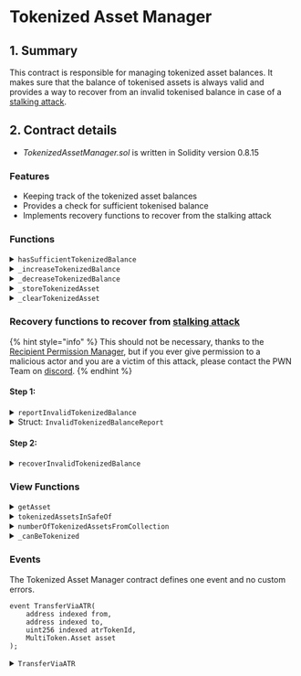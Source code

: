 # Tokenized Asset Manager

## 1. Summary

This contract is responsible for managing tokenized asset balances. It makes sure that the balance of tokenised assets is always valid and provides a way to recover from an invalid tokenised balance in case of a [stalking attack](../../security-considerations.md#stalking-attack).

## 2. Contract details

* _TokenizedAssetManager.sol_ is written in Solidity version 0.8.15

### Features

* Keeping track of the tokenized asset balances
* Provides a check for sufficient tokenised balance
* Implements recovery functions to recover from the stalking attack

### Functions

<details>

<summary><code>hasSufficientTokenizedBalance</code></summary>

#### Overview

A function to check the tokenised balance for the provided address is valid.

This function takes one argument supplied by the caller:

* `address`**`owner`** - Address to check

#### Implementation

```solidity
function hasSufficientTokenizedBalance(
	address owner
) external view returns (bool) {
	uint256[] memory atrs = tokenizedAssetsInSafe[owner].values();
	for (uint256 i; i < atrs.length; ++i) {
		MultiToken.Asset memory asset = assets[atrs[i]];
		(, uint256 tokenizedBalance) = tokenizedBalances[owner][
			asset.assetAddress
		].tryGet(asset.id);
		if (asset.balanceOf(owner) < tokenizedBalance) return false;
	}

	return true;
}
```

</details>

<details>

<summary><code>_increaseTokenizedBalance</code></summary>

#### Overview

An internal function called by the ATR Module which inherits this contract. It adds a new ATR Token to its owners' balance.

This function takes three arguments supplied by the ATR Module:

* `uint256`**`atrTokenId`** - ID of the new ATR Token
* `address`**`owner`** - Address that is the owner of the new ATR Token
* `MultiToken.Asset memory`**`asset`** - An asset struct (see [MultiToken](../../../../libraries/multitoken.md))

#### Implementation

```solidity
function _increaseTokenizedBalance(
	uint256 atrTokenId,
	address owner,
	MultiToken.Asset memory asset // Needs to be asset stored under given atrTokenId
) internal {
	tokenizedAssetsInSafe[owner].add(atrTokenId);
	EnumerableMap.UintToUintMap storage map = tokenizedBalances[owner][
		asset.assetAddress
	];
	(, uint256 tokenizedBalance) = map.tryGet(asset.id);
	map.set(asset.id, tokenizedBalance + asset.amount);
}
```

</details>

<details>

<summary><code>_decreaseTokenizedBalance</code></summary>

#### Overview

An internal function called by the ATR Module, which inherits this contract. It removes an ATR Token from its previous owners' balance.

This function takes three arguments supplied by the ATR Module:

* `uint256`**`atrTokenId`** - ID of the ATR Token being removed
* `address`**`owner`** - Address of the previous ATR Token owner
* `MultiToken.Asset memory`**`asset`** - An asset struct (see [MultiToken](../../../../libraries/multitoken.md))

#### Implementation

```solidity
function _decreaseTokenizedBalance(
	uint256 atrTokenId,
	address owner,
	MultiToken.Asset memory asset // Needs to be asset stored under given atrTokenId
) internal returns (bool) {
	if (tokenizedAssetsInSafe[owner].remove(atrTokenId) == false)
		return false;

	EnumerableMap.UintToUintMap storage map = tokenizedBalances[owner][
		asset.assetAddress
	];
	(, uint256 tokenizedBalance) = map.tryGet(asset.id);

	if (tokenizedBalance == asset.amount) {
		map.remove(asset.id);
	} else {
		map.set(asset.id, tokenizedBalance - asset.amount);
	}

	return true;
}
```

</details>

<details>

<summary><code>_storeTokenizedAsset</code></summary>

#### Overview

An internal function to add a new asset to the `asset` mapping (_ATR Token ID => Asset_).

This function takes two arguments supplied by the ATR Module:

* `uint256`**`atrTokenId`** - ID of the ATR Token
* `MultiToken.Asset memory`**`asset`** - An asset struct (see [MultiToken](../../../../libraries/multitoken.md))

#### Implementation

<pre class="language-solidity"><code class="lang-solidity"><strong>function _storeTokenizedAsset(
</strong>	uint256 atrTokenId,
	MultiToken.Asset memory asset
) internal {
	assets[atrTokenId] = asset;
}
</code></pre>

</details>

<details>

<summary><code>_clearTokenizedAsset</code></summary>

#### Overview

An internal function called by the ATR Module when burning an ATR Token. It removes the asset corresponding to the supplied ATR Token ID from the `asset` mapping (_ATR Token ID => Asset_).

This function takes one argument supplied by the ATR Module:&#x20;

* `uint256`**`atrTokenId`** - ID of the ATR Token to clear

#### Implementation

```solidity
function _clearTokenizedAsset(uint256 atrTokenId) internal {
	assets[atrTokenId] = MultiToken.Asset(
		MultiToken.Category.ERC20,
		address(0),
		0,
		0
	);
}
```

</details>

### Recovery functions to recover from [stalking attack](../../security-considerations.md#stalking-attack)

{% hint style="info" %}
This should not be necessary, thanks to the [Recipient Permission Manager](recipient-permission-manager.md), but if you ever give permission to a malicious actor and you are a victim of this attack, please contact the PWN Team on [discord](https://discord.gg/Ujz4RhxagX).
{% endhint %}

#### Step 1:

<details>

<summary><code>reportInvalidTokenizedBalance</code></summary>

#### Overview

A function that checks the state is actually invalid and stores an on-chain report, that is used in the second step of the recovery process.&#x20;

The reason to divide the recovery process into two transactions is to get rid of the otherwise possible reentrancy exploits. One could possibly transfer a tokenized asset from a PWN Safe and, before tokenized balance check can happen, call the recover function, which would recover the PWN Safe from that transitory invalid state and tokenized balance check would pass, effectively bypassing the transfer rights rules.

This function takes one argument supplied by the PWN Safe being recovered:

* `uint256`**`atrTokenId`** - ID of the invalid ATR Token
* `address`**`owner`** - Address of the ATR tokens owner

#### Implementation

```solidity
function reportInvalidTokenizedBalance(
	uint256 atrTokenId,
	address owner
) external {
	// Check if atr token is in owners safe
	// That would also check for non-existing ATR tokens
	require(
		tokenizedAssetsInSafe[owner].contains(atrTokenId),
		"Asset is not in callers safe"
	);

	// Check if state is really invalid
	MultiToken.Asset memory asset = assets[atrTokenId];
	(, uint256 tokenizedBalance) = tokenizedBalances[owner][
		asset.assetAddress
	].tryGet(asset.id);
	require(
		asset.balanceOf(owner) < tokenizedBalance,
		"Tokenized balance is not invalid"
	);

	// Store report
	invalidTokenizedBalanceReports[owner] = InvalidTokenizedBalanceReport(
		atrTokenId,
		block.number
	);
}
```

</details>

<details>

<summary>Struct: <code>InvalidTokenizedBalanceReport</code></summary>

```solidity
struct InvalidTokenizedBalanceReport {
	uint256 atrTokenId;
	uint256 block;
}
```

</details>

#### Step 2:

<details>

<summary><code>recoverInvalidTokenizedBalance</code></summary>

#### Overview

This function expects that the user called [`reportInvalidTokenizedBalance`](tokenized-asset-manager.md#reportinvalidtokenizedbalance) function in some previous block. In the end, it will recover the PWN Safe from an invalid tokenized balance caused by the reported ATR Token and mark that token as invalid.&#x20;

The primary reason for marking the ATR token as invalid rather than burning it is to prevent other DeFi protocols from unexpected behaviour in case the ATR token is used in them.

This function does not define any parameters and has to be called by the PWN Safe being recovered.&#x20;

#### Implementation

```solidity
function recoverInvalidTokenizedBalance() external {
	address owner = msg.sender;
	InvalidTokenizedBalanceReport
		memory report = invalidTokenizedBalanceReports[owner];
	uint256 atrTokenId = report.atrTokenId;

	// Check that report exist
	require(report.block > 0, "No reported invalid tokenized balance");

	// Check that report was posted in different block than recover call
	require(
		report.block < block.number,
		"Report block number has to be smaller then current block number"
	);

	// Decrease tokenized balance (would fail for invalid ATR token)
	MultiToken.Asset memory asset = assets[atrTokenId];
	require(
		_decreaseTokenizedBalance(atrTokenId, owner, asset),
		"Asset is not in callers safe"
	);

	delete invalidTokenizedBalanceReports[owner];

	emit TransferViaATR(owner, address(0), atrTokenId, asset);

	// Mark atr token as invalid (tokens asset holder is lost)
	isInvalid[atrTokenId] = true;
}
```

</details>

### View Functions

<details>

<summary><code>getAsset</code></summary>

#### Overview

Returns the asset struct (see [MultiToken](../../../../libraries/multitoken.md)) corresponding to the supplied ATR Token ID.

This function takes one argument supplied by the caller:

* `uint256`**`atrTokenId`** - ID of the ATR Token to check

#### Implementation

```solidity
function getAsset(
	uint256 atrTokenId
) external view returns (MultiToken.Asset memory) {
	return assets[atrTokenId];
}
```

</details>

<details>

<summary><code>tokenizedAssetsInSafeOf</code></summary>

#### Overview

Returns IDs of all ATR Tokens that the supplied PWN Safe address holds.&#x20;

This function takes one argument supplied by the caller:

* `address`**`owner`** - Address of the PWN Safe to check

#### Implementation

```solidity
function tokenizedAssetsInSafeOf(
	address owner
) external view returns (uint256[] memory) {
	return tokenizedAssetsInSafe[owner].values();
}
```

</details>

<details>

<summary><code>numberOfTokenizedAssetsFromCollection</code></summary>

#### Overview

Returns the total amount of tokenised assets the supplied owner holds from the supplied collection.

This function takes two arguments supplied by the caller:

* `address`**`owner`** - Address of the PWN Safe to check
* `address`**`assetAddress`** - Address of the asset to check

#### Implementation

```solidity
function numberOfTokenizedAssetsFromCollection(
	address owner,
	address assetAddress
) external view returns (uint256) {
	return tokenizedBalances[owner][assetAddress].length();
}
```

</details>

<details>

<summary><code>_canBeTokenized</code></summary>

#### Overview

An internal view function that checks the supplied owner address has some untokenised asset(s) from the supplied asset collection to tokenise.&#x20;

This function takes two arguments supplied by the ATR Module:

* `address`**`owner`** - Address of the PWN Safe to check
* `MultiToken.Asset memory`**`asset`** - An asset struct (see [MultiToken](../../../../libraries/multitoken.md))

#### Implementation

```solidity
function _canBeTokenized(
	address owner,
	MultiToken.Asset memory asset
) internal view returns (bool) {
	uint256 balance = asset.balanceOf(owner);
	(, uint256 tokenizedBalance) = tokenizedBalances[owner][
		asset.assetAddress
	].tryGet(asset.id);
	return (balance - tokenizedBalance) >= asset.amount;
}
```

</details>

### Events

The Tokenized Asset Manager contract defines one event and no custom errors.

```solidity
event TransferViaATR(
	address indexed from,
	address indexed to,
	uint256 indexed atrTokenId,
	MultiToken.Asset asset
);
```

<details>

<summary><code>TransferViaATR</code></summary>

This event is emitted when a tokenised asset is transferred.

This event defines four parameters:

* `address indexed`**`from`** - Address from which was the token transferred
* `address indexed`**`to`** - Address to which was the token transferred
* `uint256 indexed`**`atrTokenId`** - ID of the transferred token
* `MultiToken.Asset`**`asset`** - An asset struct (see [MultiToken](../../../../libraries/multitoken.md))

</details>
